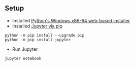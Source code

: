 ## Setup

- Installed [Python's Windows x86-64 web-based installer](https://www.python.org/downloads/release/python-373/)
- Installed [Jupyter via pip](https://jupyter.org/install.html)
```
python -m pip install --upgrade pip
python -m pip install jupyter
```
- Run Jupyter
```
jupyter notebook
```